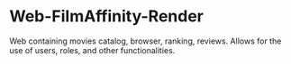 # Web-FilmAffinity-Render

Web containing movies catalog,  browser, ranking, reviews. Allows for the use of users, roles, and other functionalities.
